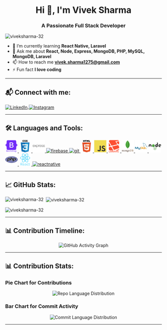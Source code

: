 <h1 align="center">Hi 👋, I'm Vivek Sharma</h1>
<h3 align="center">A Passionate Full Stack Developer</h3>

<p align="left"> 
  <img src="https://komarev.com/ghpvc/?username=viveksharma-32&label=Profile%20views&color=0e75b6&style=flat" alt="viveksharma-32" />
</p>

- 🌱 I’m currently learning **React Native, Laravel**  
- 💬 Ask me about **React, Node, Express, MongoDB, PHP, MySQL, MongoDB, Laravel**  
- 📫 How to reach me **vivek.sharma1275@gmail.com**  
- ⚡ Fun fact **I love coding**  

---

## 📬 Connect with me:
<p align="left">
  <a href="https://www.linkedin.com/in/vivek-sharma-737672160/" target="_blank">
    <img align="center" src="https://raw.githubusercontent.com/rahuldkjain/github-profile-readme-generator/master/src/images/icons/Social/linked-in-alt.svg" alt="LinkedIn" height="30" width="40" />
  </a>
  <a href="https://instagram.com/the_vivek.sh" target="_blank">
    <img align="center" src="https://raw.githubusercontent.com/rahuldkjain/github-profile-readme-generator/master/src/images/icons/Social/instagram.svg" alt="Instagram" height="30" width="40" />
  </a>
</p>

---

## 🛠️ Languages and Tools:
<p align="left">
  <a href="https://getbootstrap.com" target="_blank"> <img src="https://raw.githubusercontent.com/devicons/devicon/master/icons/bootstrap/bootstrap-plain-wordmark.svg" alt="bootstrap" width="40" height="40"/> </a>
  <a href="https://www.w3schools.com/css/" target="_blank"> <img src="https://raw.githubusercontent.com/devicons/devicon/master/icons/css3/css3-original-wordmark.svg" alt="css3" width="40" height="40"/> </a>
  <a href="https://expressjs.com" target="_blank"> <img src="https://raw.githubusercontent.com/devicons/devicon/master/icons/express/express-original-wordmark.svg" alt="express" width="40" height="40"/> </a>
  <a href="https://firebase.google.com/" target="_blank"> <img src="https://www.vectorlogo.zone/logos/firebase/firebase-icon.svg" alt="firebase" width="40" height="40"/> </a>
  <a href="https://git-scm.com/" target="_blank"> <img src="https://www.vectorlogo.zone/logos/git-scm/git-scm-icon.svg" alt="git" width="40" height="40"/> </a>
  <a href="https://www.w3.org/html/" target="_blank"> <img src="https://raw.githubusercontent.com/devicons/devicon/master/icons/html5/html5-original-wordmark.svg" alt="html5" width="40" height="40"/> </a>
  <a href="https://developer.mozilla.org/en-US/docs/Web/JavaScript" target="_blank"> <img src="https://raw.githubusercontent.com/devicons/devicon/master/icons/javascript/javascript-original.svg" alt="javascript" width="40" height="40"/> </a>
  <a href="https://laravel.com/" target="_blank"> <img src="https://raw.githubusercontent.com/devicons/devicon/master/icons/laravel/laravel-plain-wordmark.svg" alt="laravel" width="40" height="40"/> </a>
  <a href="https://www.mongodb.com/" target="_blank"> <img src="https://raw.githubusercontent.com/devicons/devicon/master/icons/mongodb/mongodb-original-wordmark.svg" alt="mongodb" width="40" height="40"/> </a>
  <a href="https://www.mysql.com/" target="_blank"> <img src="https://raw.githubusercontent.com/devicons/devicon/master/icons/mysql/mysql-original-wordmark.svg" alt="mysql" width="40" height="40"/> </a>
  <a href="https://nodejs.org" target="_blank"> <img src="https://raw.githubusercontent.com/devicons/devicon/master/icons/nodejs/nodejs-original-wordmark.svg" alt="nodejs" width="40" height="40"/> </a>
  <a href="https://www.php.net" target="_blank"> <img src="https://raw.githubusercontent.com/devicons/devicon/master/icons/php/php-original.svg" alt="php" width="40" height="40"/> </a>
  <a href="https://reactjs.org/" target="_blank"> <img src="https://raw.githubusercontent.com/devicons/devicon/master/icons/react/react-original-wordmark.svg" alt="react" width="40" height="40"/> </a>
  <a href="https://reactnative.dev/" target="_blank"> <img src="https://reactnative.dev/img/header_logo.svg" alt="reactnative" width="40" height="40"/> </a>
</p>

---

## 📈 GitHub Stats:
<p>
  <img align="left" src="https://github-readme-stats.vercel.app/api/top-langs?username=viveksharma-32&show_icons=true&locale=en&layout=compact" alt="viveksharma-32" />
</p>

<p>&nbsp;
  <img align="center" src="https://github-readme-stats.vercel.app/api?username=viveksharma-32&show_icons=true&locale=en" alt="viveksharma-32" />
</p>

<p>
  <img align="center" src="https://github-readme-streak-stats.herokuapp.com/?user=viveksharma-32&" alt="viveksharma-32" />
</p>

---

## 📊 Contribution Timeline:
<p align="center">
  <img src="https://github-readme-activity-graph.vercel.app/graph?username=viveksharma-32&theme=github-compact" alt="GitHub Activity Graph">
</p>

---

## 📊 Contribution Stats:
### Pie Chart for Contributions
<p align="center">
  <img src="https://github-profile-summary-cards.vercel.app/api/cards/repos-per-language?username=viveksharma-32&theme=github_dark" alt="Repo Language Distribution" />
</p>

### Bar Chart for Commit Activity
<p align="center">
  <img src="https://github-profile-summary-cards.vercel.app/api/cards/most-commit-language?username=viveksharma-32&theme=github_dark" alt="Commit Language Distribution" />
</p>

---
